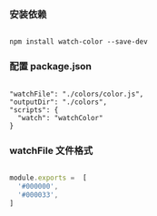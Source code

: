
### 安装依赖
```

npm install watch-color --save-dev

```

### 配置 package.json
```

"watchFile": "./colors/color.js",
"outputDir": "./colors", 
"scripts": {
  "watch": "watchColor"
}

```

### watchFile 文件格式
```javascript

module.exports =  [
  '#000000',
  '#000033',
]

```